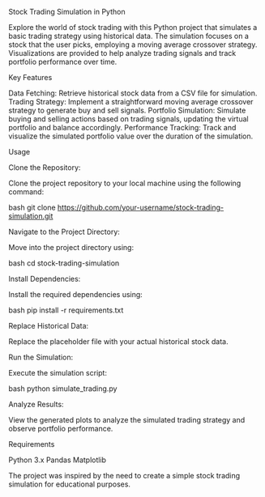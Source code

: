 Stock Trading Simulation in Python

Explore the world of stock trading with this Python project that simulates a basic trading strategy using historical data. The simulation focuses on a stock that the user picks, employing a moving average crossover strategy. Visualizations are provided to help analyze trading signals and track portfolio performance over time.

Key Features

Data Fetching: Retrieve historical stock data from a CSV file for simulation.
Trading Strategy: Implement a straightforward moving average crossover strategy to generate buy and sell signals.
Portfolio Simulation: Simulate buying and selling actions based on trading signals, updating the virtual portfolio and balance accordingly.
Performance Tracking: Track and visualize the simulated portfolio value over the duration of the simulation.

Usage

Clone the Repository:

Clone the project repository to your local machine using the following command:

bash
git clone https://github.com/your-username/stock-trading-simulation.git

Navigate to the Project Directory:

Move into the project directory using:

bash
cd stock-trading-simulation

Install Dependencies:

Install the required dependencies using:

bash
pip install -r requirements.txt

Replace Historical Data:

Replace the placeholder file with your actual historical stock data.

Run the Simulation:

Execute the simulation script:

bash
python simulate_trading.py

Analyze Results:

View the generated plots to analyze the simulated trading strategy and observe portfolio performance.

Requirements

Python 3.x
Pandas
Matplotlib

The project was inspired by the need to create a simple stock trading simulation for educational purposes.
